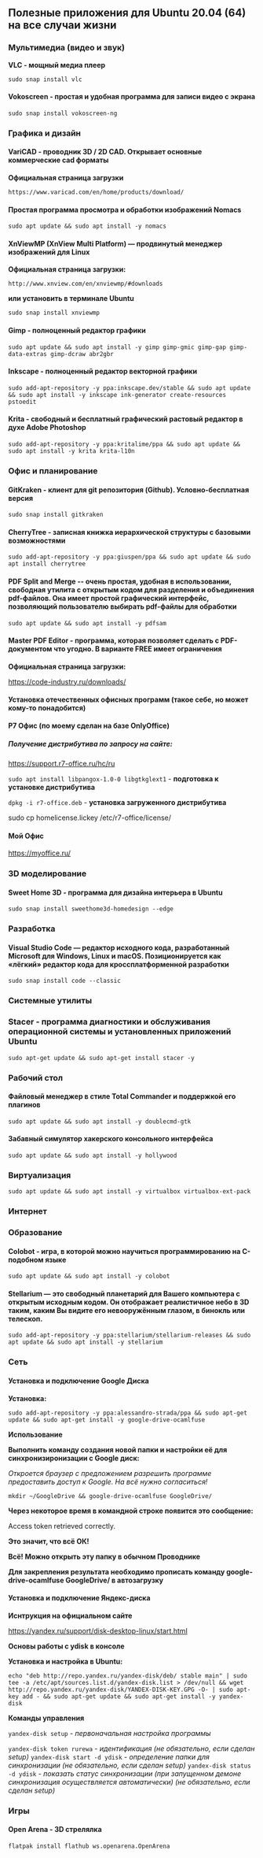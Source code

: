 ## Полезные приложения для Ubuntu 20.04 (64) на все случаи жизни

### Мультимедиа (видео и звук)

**VLC - мощный медиа плеер**

`sudo snap install vlc`

#### Vokoscreen - простая и удобная программа для записи видео с экрана

`sudo snap install vokoscreen-ng`

### Графика и дизайн

#### VariCAD - проводник 3D / 2D CAD. Открывает основные коммерческие cad форматы

**Официальная страница загрузки**

`https://www.varicad.com/en/home/products/download/`

#### Простая программа просмотра и обработки изображений Nomacs

`sudo apt update && sudo apt install -y nomacs`

#### XnViewMP (XnView Multi Platform) — продвинутый менеджер изображений для Linux

**Официальная страница загрузки:**

`http://www.xnview.com/en/xnviewmp/#downloads`

**или установить в терминале Ubuntu**

`sudo snap install xnviewmp`

#### Gimp - полноценный редактор графики

`sudo apt update && sudo apt install -y gimp gimp-gmic gimp-gap gimp-data-extras gimp-dcraw abr2gbr`

#### Inkscape - полноценный редактор векторной графики

`sudo add-apt-repository -y ppa:inkscape.dev/stable && sudo apt update && sudo apt install -y inkscape ink-generator create-resources pstoedit`

#### Krita - свободный и бесплатный графический растовый редактор в духе Adobe Photoshop

`sudo add-apt-repository -y ppa:kritalime/ppa && sudo apt update && sudo apt install -y krita krita-l10n`

### Офис и планирование

#### GitKraken - клиент для git репозитория (Github). Условно-бесплатная версия

`sudo snap install gitkraken`

#### CherryTree - записная книжка иерархической структуры с базовыми возможностями

`sudo add-apt-repository -y ppa:giuspen/ppa && sudo apt update && sudo apt install cherrytree`

#### PDF Split and Merge -- очень простая, удобная в использовании, свободная утилита с открытым кодом для разделения и объединения pdf-файлов. Она имеет простой графический интерфейс, позволяющий пользователю выбирать pdf-файлы для обработки

`sudo apt update && sudo apt install -y pdfsam`

#### Master PDF Editor - программа, которая позволяет сделать с PDF-документом что угодно. В варианте FREE имеет ограничения

**Официальная страница загрузки:**

https://code-industry.ru/downloads/

#### Установка отечественных офисных программ (такое себе, но может кому-то понадобится)

**Р7 Офис (по моему сделан на базе OnlyOffice)**

##### Получение дистрибутива по запросу на сайте:

 https://support.r7-office.ru/hc/ru

`sudo apt install libpangox-1.0-0 libgtkglext1` - **подготовка к установке дистрибутива**

`dpkg -i r7-office.deb` - **установка загруженного дистрибутива**

sudo cp homelicense.lickey /etc/r7-office/license/

#### Мой Офис

https://myoffice.ru/
 
### 3D моделирование

#### Sweet Home 3D - программа для дизайна интерьера в Ubuntu

`sudo snap install sweethome3d-homedesign --edge`

### Разработка

#### Visual Studio Code — редактор исходного кода, разработанный Microsoft для Windows, Linux и macOS. Позиционируется как «лёгкий» редактор кода для кроссплатформенной разработки

`sudo snap install code --classic`

### Системные утилиты

### Stacer - программа диагностики и обслуживания операционной системы и установленных приложений Ubuntu

`sudo apt-get update && sudo apt-get install stacer -y`

### Рабочий стол

#### Файловый менеджер в стиле Total Commander и поддержкой его плагинов

`sudo apt update && sudo apt install -y doublecmd-gtk`

#### Забавный симулятор хакерского консольного интерфейса

`sudo apt update && sudo apt install -y hollywood`

### Виртуализация

`sudo apt update && sudo apt install -y virtualbox virtualbox-ext-pack`

### Интернет

### Образование

#### Colobot - игра, в которой можно научиться программированию на C-подобном языке

`sudo apt update && sudo apt install -y colobot`

#### Stellarium — это свободный планетарий для Вашего компьютера с открытым исходным кодом. Он отображает реалистичное небо в 3D таким, каким Вы видите его невооружённым глазом, в бинокль или телескоп.

`sudo add-apt-repository -y ppa:stellarium/stellarium-releases && sudo apt update && sudo apt install -y stellarium`

### Сеть

#### Установка и подключение Google Диска

**Установка:**

`sudo add-apt-repository -y ppa:alessandro-strada/ppa && sudo apt-get update && sudo apt-get install -y google-drive-ocamlfuse`

**Использование**

**Выполнить команду создания новой папки и настройки её для синхронизиронизации с Google диск:**

*Откроется браузер с предложением разрешить программе предоставить доступ к Google. На всё нужно согласиться!*

`mkdir ~/GoogleDrive && google-drive-ocamlfuse GoogleDrive/`

**Через некоторое время в командной строке появится это сообщение:**

Access token retrieved correctly.

**Это значит, что всё ОК!**

**Всё! Можно открыть эту папку в обычном Проводнике**

**Для закрепления результата необходимо прописать команду google-drive-ocamlfuse GoogleDrive/ в автозагрузку**

#### Установка и подключение Яндекс-диска

**Иснтрукция на официальном сайте**

https://yandex.ru/support/disk-desktop-linux/start.html

**Основы работы с ydisk в консоле**

**Установка и настройка в Ubuntu:**

`echo "deb http://repo.yandex.ru/yandex-disk/deb/ stable main" | sudo tee -a /etc/apt/sources.list.d/yandex-disk.list > /dev/null && wget http://repo.yandex.ru/yandex-disk/YANDEX-DISK-KEY.GPG -O- | sudo apt-key add - && sudo apt-get update && sudo apt-get install -y yandex-disk`

**Команды управления**

`yandex-disk setup` - *первоначальная настройка программы*

`yandex-disk token rurewa` - *идентификация (не обязательно, если сделан setup)*
`yandex-disk start -d ydisk` - *определение папки для синхронизации (не обязательно, если сделан setup)*
`yandex-disk status -d ydisk` - *показать статус синхронизации (при запущенном демоне синхронизация осуществляется автоматически) (не обязательно, если сделан setup)*

### Игры

#### Open Arena - 3D стрелялка

`flatpak install flathub ws.openarena.OpenArena`
